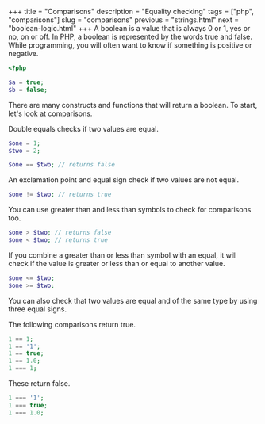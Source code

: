 +++
title = "Comparisons"
description = "Equality checking"
tags = ["php", "comparisons"]
slug = "comparisons"
previous = "strings.html"
next = "boolean-logic.html"
+++
A boolean is a value that is always 0 or 1, yes or no, on or off.
In PHP, a boolean is represented by the words true and false.
While programming, you will often want to know if something is positive or negative.
```php
<?php

$a = true;
$b = false;
```

There are many constructs and functions that will return a boolean.
To start, let's look at comparisons.

Double equals checks if two values are equal.
```php
$one = 1;
$two = 2;

$one == $two; // returns false
```

An exclamation point and equal sign check if two values are not equal.
```php
$one != $two; // returns true
```

You can use greater than and less than symbols to check for comparisons too.
```php
$one > $two; // returns false
$one < $two; // returns true
```

If you combine a greater than or less than symbol with an equal,
it will check if the value is greater or less than or equal to another value.
```php
$one <= $two;
$one >= $two;
```
You can also check that two values are equal and of the same type
by using three equal signs.

The following comparisons return true.
```php
1 == 1;
1 == '1';
1 == true;
1 == 1.0;
1 === 1;
```

These return false.
```php
1 === '1';
1 === true;
1 === 1.0;
```
